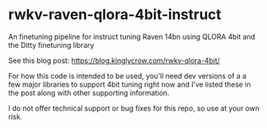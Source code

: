 # rwkv-raven-qlora-4bit-instruct
An finetuning pipeline for instruct tuning Raven 14bn using QLORA 4bit and the Ditty finetuning library

See this blog post:
https://blog.kinglycrow.com/rwkv-qlora-4bit/

For how this code is intended to be used, you'll need dev versions of a a few major libraries to support 4bit tuning right now 
and I've listed these in the post along with other supporting information.

I do not offer technical support or bug fixes for this repo, so use at your own risk.
